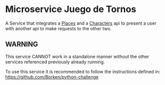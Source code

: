 # Microservice Juego de Tornos

A Service that integrates a [Places](https://github.com/Borken/places_microservice) and a [Characters](https://github.com/Borken/characters_microservice) api to present a user with another api to make requests to the other two.


## WARNING

This service CANNOT work in a standalone manner without the other services referenced previously already running.

To use this service it is recommended to follow the instructions defined in: https://github.com/Borken/python-challenge
